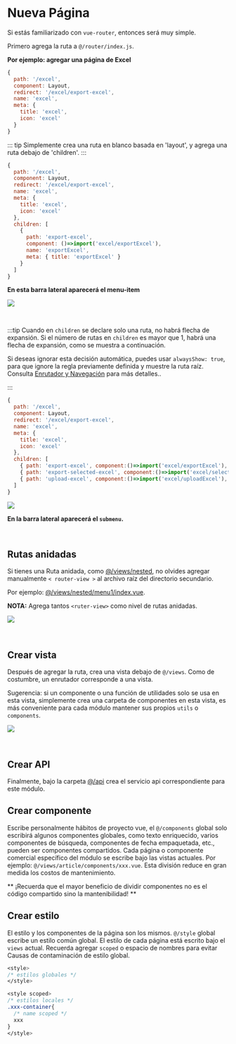 # Nueva Página

Si estás familiarizado con `vue-router`, entonces será muy simple.

Primero agrega la ruta a `@/router/index.js`.

**Por ejemplo: agregar una página de Excel**

```js
{
  path: '/excel',
  component: Layout,
  redirect: '/excel/export-excel',
  name: 'excel',
  meta: {
    title: 'excel',
    icon: 'excel'
  }
}
```

::: tip
Simplemente crea una ruta en blanco basada en 'layout', y agrega una ruta debajo de 'children'.
:::

```js
{
  path: '/excel',
  component: Layout,
  redirect: '/excel/export-excel',
  name: 'excel',
  meta: {
    title: 'excel',
    icon: 'excel'
  },
  children: [
    {
      path: 'export-excel',
      component: ()=>import('excel/exportExcel'),
      name: 'exportExcel',
      meta: { title: 'exportExcel' }
    }
  ]
}
```

**En esta barra lateral aparecerá el menu-item**

![](https://wpimg.wallstcn.com/2ab6921d-f9bb-4fbb-a151-0e6027e23a6e.png)

<br/>

:::tip
Cuando en `children` se declare solo una ruta, no habrá flecha de expansión. Si el número de rutas en `children` es mayor que 1, habrá una flecha de expansión, como se muestra a continuación.

Si deseas ignorar esta decisión automática, puedes usar `alwaysShow: true`, para que ignore la regla previamente definida y muestre la ruta raíz. Consulta [Enrutador y Navegación](router-and-nav.md) para más detalles..

:::

```js
{
  path: '/excel',
  component: Layout,
  redirect: '/excel/export-excel',
  name: 'excel',
  meta: {
    title: 'excel',
    icon: 'excel'
  },
  children: [
    { path: 'export-excel', component:()=>import('excel/exportExcel'), name: 'exportExcel', meta: { title: 'exportExcel' }},
    { path: 'export-selected-excel', component:()=>import('excel/selectExcel'), name: 'selectExcel', meta: { title: 'selectExcel' }},
    { path: 'upload-excel', component:()=>import('excel/uploadExcel'), name: 'uploadExcel', meta: { title: 'uploadExcel' }}
  ]
}
```

![](https://wpimg.wallstcn.com/89d6a0b8-5cf7-4a19-9afd-7267ec454066.png)

**En la barra lateral aparecerá el `submenu`.**

<br/>

## Rutas anidadas

Si tienes una Ruta anidada, como [@/views/nested](https://github.com/PanJiaChen/vue-element-admin/tree/master/src/views/nested),
no olvides agregar manualmente `< router-view >` al archivo raíz del directorio secundario.

Por ejemplo: [@/views/nested/menu1/index.vue](https://github.com/PanJiaChen/vue-element-admin/blob/master/src/views/nested/menu1/index.vue).

**NOTA:** Agrega tantos `<ruter-view>` como nivel de rutas anidadas.

![](https://wpimg.wallstcn.com/9459de62-64d0-4819-9730-daf3f9889018.png)

<br/>

## Crear vista

Después de agregar la ruta, crea una vista debajo de `@/views`. Como de costumbre, un enrutador corresponde a una vista.

Sugerencia: si un componente o una función de utilidades solo se usa en esta vista, simplemente crea una carpeta de componentes en esta vista, es más conveniente para cada módulo mantener sus propios `utils` o `components`.

![](https://wpimg.wallstcn.com/8ca55a30-c22c-4143-aa8d-2a0d3e04fc33.png)

<br/>

## Crear API

Finalmente, bajo la carpeta [@/api](https://github.com/PanJiaChen/vue-element-admin/tree/master/src/api) crea el servicio api correspondiente para este módulo.

## Crear componente

Escribe personalmente hábitos de proyecto vue, el `@/components` global solo escribirá algunos componentes globales, como texto enriquecido, varios componentes de búsqueda, componentes de fecha empaquetada, etc., pueden ser componentes compartidos. Cada página o componente comercial específico del módulo se escribe bajo las vistas actuales. Por ejemplo: `@/views/article/components/xxx.vue`. Esta división reduce en gran medida los costos de mantenimiento.

** ¡Recuerda que el mayor beneficio de dividir componentes no es el código compartido sino la mantenibilidad! **

## Crear estilo

El estilo y los componentes de la página son los mismos. `@/style` global escribe un estilo común global. El estilo de cada página está escrito bajo el `views` actual. Recuerda agregar `scoped` o espacio de nombres para evitar Causas de contaminación de estilo global.

```css
<style>
/* estilos globales */
</style>

<style scoped>
/* estilos locales */
.xxx-container{
  /* name scoped */
  xxx
}
</style>
```
